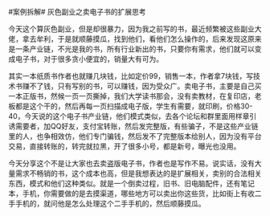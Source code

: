 #案例拆解# 灰色副业之卖电子书的扩展思考

今天这个算灰色副业，但是却很暴力，因为我之前写的书，最近频繁被这些副业大佬，拿去牟利，于是就顺藤摸瓜，找到他们，看他们怎么操作的，后来发现这原来是一条产业链，不光是我的书，所有行业新出的书，只要你有需求，他们就可以变成电子书，对于很多贪小便宜的，销量大有可为。

其实一本纸质书作者也就赚几块钱，比如定价99，销售一本，作者拿7块钱，写技术书赚不了钱，只有写别的书，可以赚钱，因为受众广。卖电子书，主要是自己买一本正版书，然候一页一页撕掉，我们大学读书那会，没有卖教材，在复印店，老板都是这个干的，然后再每一页扫描成电子版，学生有需要，就印刷，价格30-40，今天说的这个电子书产业链，他们模式类似，去各个论坛和群里面用样章引诱需要者，加QQ好友，支付宝转账，然后发完整版，有些骗子，不是这些产业链里的人，也争相效仿，他们专门骗钱，然后发不了完整版本给别人，因为没有平台交易，直接转账的，转完就拉黑，开了很多小号，都是新号，曝光也没用。

今天分享这个不是让大家也去卖盗版电子书，作者也是写作不易。说实话，没有大量需求不畅销的书，这个成本也高，但是我想表达的是扩展相关，卖别的合法相关东西，模式和他们这种类似。就是一个倒卖过程，旧书、旧电脑配件，还有笔记本，手机，你需要做的是去摸渠道，哪些地方可以卖出你这些货，比如街上有收二手手机的，就问他是怎么处理这个二手手机的，然后顺藤摸瓜。